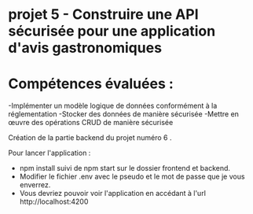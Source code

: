 # projet 5 - Construire une API sécurisée pour une application d'avis gastronomiques

# Compétences évaluées :

-Implémenter un modèle logique de données conformément à la réglementation
-Stocker des données de manière sécurisée
-Mettre en œuvre des opérations CRUD de manière sécurisée



Création de la partie backend du projet numéro 6 .

Pour lancer l'application :
  - npm install suivi de npm start sur le dossier frontend et backend.
  - Modifier le fichier .env avec le pseudo et le mot de passe que je vous enverrez.
  - Vous devriez pouvoir voir l'application en accédant à l'url http://localhost:4200
